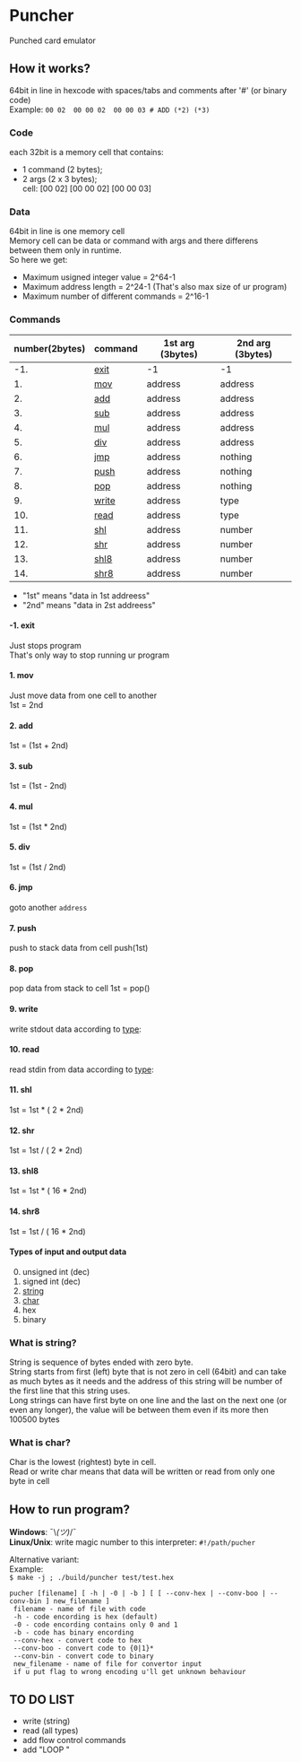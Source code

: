 # Puncher
Punched card emulator

## How it works?

64bit in line in hexcode with spaces/tabs and comments after '#' (or binary code)  
Example: `00 02  00 00 02  00 00 03 # ADD (*2) (*3)` 

### Code  
each 32bit is a memory cell that contains:  
* 1 command (2 bytes);  
* 2 args (2 x 3 bytes);  
cell: [00 02] [00 00 02] [00 00 03]  

### Data
64bit in line is one memory cell  
Memory cell can be data or command with args and there differens between them only in runtime.  
So here we get:
* Maximum usigned integer value = 2^64-1
* Maximum address length = 2^24-1 (That's also max size of ur program)
* Maximum number of different commands = 2^16-1


### Commands
| number(2bytes)	|	command												| 1st arg (3bytes)  | 2nd arg (3bytes)  |
|-------------------|-------------------------------------------------------|-------------------|-------------------|
|  -1.				|	[exit](https://github.com/moff4/Puncher#-1-exit)	|	-1				|	-1				|
|	1.				|	[mov](https://github.com/moff4/Puncher#1-mov)		|	address			|	address			|
|	2.				|	[add](https://github.com/moff4/Puncher#2-add)		|	address			|	address			|
|	3.				|	[sub](https://github.com/moff4/Puncher#3-sub)		|	address			|	address			|
|	4.				|	[mul](https://github.com/moff4/Puncher#4-mul)		|	address			|	address			|
|	5.				|	[div](https://github.com/moff4/Puncher#5-div)		|	address			|	address			|
|	6.				|	[jmp](https://github.com/moff4/Puncher#6-jmp)		|	address			|	nothing			|
|	7.				|	[push](https://github.com/moff4/Puncher#7-push)		|	address			|	nothing			|
|	8.				|	[pop](https://github.com/moff4/Puncher#8-pop)		|	address			|	nothing			|
|	9.				|	[write](https://github.com/moff4/Puncher#9-write)	|	address			|	type			|
|	10.				|	[read](https://github.com/moff4/Puncher#10-read)	|	address			|	type			|
|	11.				|	[shl](https://github.com/moff4/Puncher#11-shl)		|	address			|	number			|
|	12.				|	[shr](https://github.com/moff4/Puncher#12-shr)		|	address			|	number			|
|	13.				|	[shl8](https://github.com/moff4/Puncher#13-shl8)	|	address			|	number			|
|	14.				|	[shr8](https://github.com/moff4/Puncher#14-shr8)	|	address			|	number			|

* "1st" means "data in 1st addreess"
* "2nd" means "data in 2st addreess"

#### -1. exit  
Just stops program  
That's only way to stop running ur program

#### 1. mov  
Just move data from one cell to another  
1st = 2nd

#### 2. add  
1st  = (1st + 2nd)

#### 3. sub  
1st = (1st - 2nd)

#### 4. mul  
1st = (1st * 2nd)

#### 5. div  
1st = (1st / 2nd)

#### 6. jmp  
goto another `address`

#### 7. push  
push to stack data from cell
push(1st)

#### 8. pop  
pop data from stack to cell
1st = pop()

#### 9. write  
write stdout data according to [type](https://github.com/moff4/Puncher#types-of-input-and-output-data):

#### 10. read  
read stdin from data according to [type](https://github.com/moff4/Puncher#types-of-input-and-output-data):

#### 11. shl  
1st = 1st * ( 2 * 2nd)

#### 12. shr  
1st = 1st / ( 2 * 2nd)

#### 13. shl8  
1st = 1st * ( 16 * 2nd)

#### 14. shr8  
1st = 1st / ( 16 * 2nd)

#### Types of input and output data  
0) unsigned int (dec) 
1) signed int (dec) 
2) [string](https://github.com/moff4/Puncher#what-is-string)
3) [char](https://github.com/moff4/Puncher#what-is-char)
4) hex  
5) binary  


### What is string?
String is sequence of bytes ended with zero byte.  
String starts from first (left) byte that is not zero in cell (64bit) and can take as much bytes as it needs and the address of this string will be number of the first line that this string uses.  
Long strings can have first byte on one line and the last on the next one (or even any longer), the value will be between them even if its more then 100500 bytes  

### What is char?
Char is the lowest (rightest) byte in cell.  
Read or write char means that data will be written or read from only one byte in cell

## How to run program?
**Windows**: ¯\\_(ツ)_/¯  
**Linux/Unix**: write magic number to this interpreter: `#!/path/pucher`  

Alternative variant:  
Example:  
`$ make -j ; ./build/puncher test/test.hex`  

`pucher [filename] [ -h | -0 | -b ] [ [ --conv-hex | --conv-boo | --conv-bin ] new_filename ]`  
` filename - name of file with code`  
` -h - code encording is hex (default)`  
` -0 - code encording contains only 0 and 1`  
` -b - code has binary encording`  
` --conv-hex - convert code to hex`  
` --conv-boo - convert code to {0|1}*`  
` --conv-bin - convert code to binary`    
` new_filename - name of file for convertor input`   
` if u put flag to wrong encoding u'll get unknown behaviour`  

## TO DO LIST  
- write (string)
- read (all types)
- add flow control commands 
- add "LOOP <addr CX> <or addr to jmp>"


